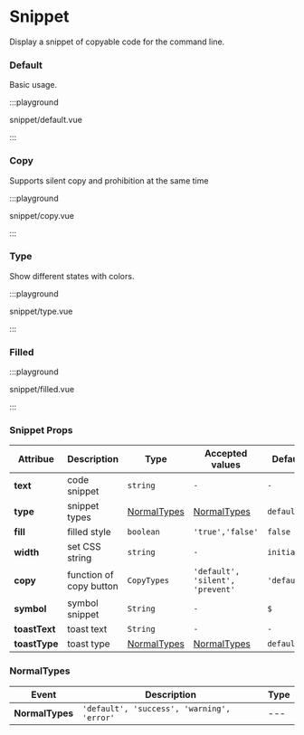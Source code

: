 # Snippet

Display a snippet of copyable code for the command line.

### Default

Basic usage.

:::playground

snippet/default.vue

:::

### Copy

Supports silent copy and prohibition at the same time

:::playground

snippet/copy.vue

:::

### Type

Show different states with colors.

:::playground

snippet/type.vue

:::

### Filled

:::playground

snippet/filled.vue

:::

### Snippet Props

| Attribue      | Description             | Type                        | Accepted values                  | Default     |
| ------------- | ----------------------- | --------------------------- | -------------------------------- | ----------- |
| **text**      | code snippet            | `string`                    | `-`                              | `-`         |
| **type**      | snippet types           | [NormalTypes](#normaltypes) | [NormalTypes](#normaltypes)      | `default`   |
| **fill**      | filled style            | `boolean`                   | `'true','false'`                 | `false`     |
| **width**     | set CSS string          | `string`                    | `-`                              | `initial`   |
| **copy**      | function of copy button | `CopyTypes`                 | `'default', 'silent', 'prevent'` | `'default'` |
| **symbol**    | symbol snippet          | `String`                    | `-`                              | `$`         |
| **toastText** | toast text              | `String`                    | `-`                              | `-`         |
| **toastType** | toast type              | [NormalTypes](#normaltypes) | [NormalTypes](#normaltypes)      | `default`   |

### NormalTypes

| Event           | Description                                | Type |
| --------------- | ------------------------------------------ | ---- |
| **NormalTypes** | `'default', 'success', 'warning', 'error'` | ---  |
